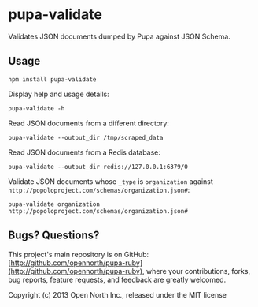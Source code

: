 # pupa-validate

Validates JSON documents dumped by Pupa against JSON Schema.

## Usage

    npm install pupa-validate

Display help and usage details:

    pupa-validate -h

Read JSON documents from a different directory:

    pupa-validate --output_dir /tmp/scraped_data

Read JSON documents from a Redis database:

    pupa-validate --output_dir redis://127.0.0.1:6379/0

Validate JSON documents whose `_type` is `organization` against `http://popoloproject.com/schemas/organization.json#`:

    pupa-validate organization http://popoloproject.com/schemas/organization.json#

## Bugs? Questions?

This project's main repository is on GitHub: [http://github.com/opennorth/pupa-ruby](http://github.com/opennorth/pupa-ruby), where your contributions, forks, bug reports, feature requests, and feedback are greatly welcomed.

Copyright (c) 2013 Open North Inc., released under the MIT license
